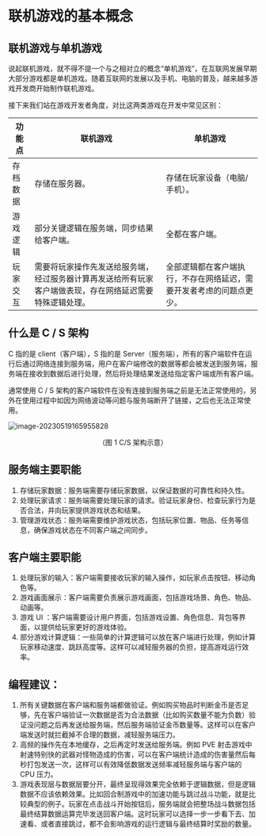 # 联机游戏的基本概念

## 联机游戏与单机游戏

说起联机游戏，就不得不提一个与之相对立的概念“单机游戏”，在互联网发展早期大部分游戏都是单机游戏。随着互联网的发展以及手机、电脑的普及，越来越多游戏开发商开始制作联机游戏。

接下来我们站在游戏开发者角度，对比这两类游戏在开发中常见区别：

| 功能点   | 联机游戏                                                     | 单机游戏                                                     |
| -------- | ------------------------------------------------------------ | ------------------------------------------------------------ |
| 存档数据 | 存储在服务器。                                               | 存储在玩家设备（电脑/手机）。                                |
| 游戏逻辑 | 部分关键逻辑在服务端，同步结果给客户端。                     | 全都在客户端。                                               |
| 玩家交互 | 需要将玩家操作先发送给服务端，经过服务器计算再发送给所有玩家客户端做表现，存在网络延迟需要特殊逻辑处理。 | 全部逻辑都在客户端执行，不存在网络延迟，需要开发者考虑的问题点更少。 |

## 什么是 C / S 架构

C 指的是 client（客户端），S 指的是 Server（服务端），所有的客户端软件在运行后通过网络连接到服务端，用户在客户端修改的数据等都会被发送到服务端，服务端在接收到数据后进行处理，然后将处理结果发送给指定客户端或所有客户端。

通常使用 C / S 架构的客户端软件在没有连接到服务端之前是无法正常使用的，另外在使用过程中如因为网络波动等问题与服务端断开了链接，之后也无法正常使用。

![image-20230519165955828](https://arkimg.ark.online/image-20230519165955828-1684486797364-1.webp)

<center>（图 1 C/S 架构示意）</center>

## 服务端主要职能

1. 存储玩家数据：服务端需要存储玩家数据，以保证数据的可靠性和持久性。
2. 处理玩家请求：服务端需要处理玩家的请求。验证玩家身份、检查玩家行为是否合法，并向玩家提供游戏状态和结果。
3. 管理游戏状态：服务端需要维护游戏状态，包括玩家位置、物品、任务等信息，确保游戏状态在不同客户端之间同步。

## 客户端主要职能

1. 处理玩家的输入：客户端需要接收玩家的输入操作，如玩家点击按钮、移动角色等。
2. 游戏画面展示：客户端需要负责展示游戏画面，包括游戏场景、角色、物品、动画等。
3. 游戏 UI ：客户端需要设计用户界面，包括游戏设置、角色信息、背包等界面，以提供给玩家更好的游戏体验。
4. 部分游戏计算逻辑：一些简单的计算逻辑可以放在客户端进行处理，例如计算玩家移动速度、跳跃高度等。这样可以减轻服务器的负担，提高游戏运行效率。

## 编程建议：

1. 所有关键数据在客户端和服务端都做验证。例如购买物品时判断金币是否足够，先在客户端验证一次数据是否为合法数据（比如购买数量不能为负数）验证没问题之后再发送给服务端，然后服务端验证金币数量等。这样可以在客户端发送时就拦截掉不合理的数据，减轻服务端压力。
2. 高频的操作先在本地缓存，之后再定时发送给服务端。例如 PVE 射击游戏中射速特别快的武器对怪物造成的伤害，可以在客户端统计造成的伤害量然后每秒打包发送一次，这样可以有效降低数据发送频率减轻服务端与客户端的 CPU 压力。
3. 游戏表现层与数据层要分开，最终呈现得效果完全依赖于逻辑数据，但是逻辑数据不应该依赖效果。比如回合制游戏中的加速功能与跳过战斗功能，就是比较典型的例子。玩家在点击战斗开始按钮后，服务端就会把整场战斗数据包括最终结算数据运算完毕发送回客户端。这时玩家可以选择一步一步看下去、加速看、或者直接跳过，都不会影响游戏的运行逻辑与最终结算时奖励的数量。